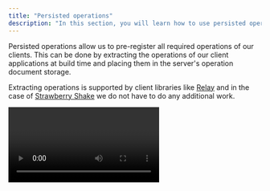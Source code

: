 ```yaml
---
title: "Persisted operations"
description: "In this section, you will learn how to use persisted operations in GraphQL with Hot Chocolate."
---
```


Persisted operations allow us to pre-register all required operations of our clients. This can be done by extracting the operations of our client applications at build time and placing them in the server's operation document storage.

Extracting operations is supported by client libraries like [Relay](https://relay.dev/docs/guides/persisted-queries/) and in the case of [Strawberry Shake](/products/strawberryshake) we do not have to do any additional work.

<Video videoId="ZZ5PF3_P_r4" />

# How it works

- All operations that our client(s) will execute are extracted during their build process. Individual operation documents are hashed to generate a unique identifier for each operation.
- Before our server is deployed, the extracted operation documents are placed in the server's operation document storage.
- After the server has been deployed, clients can execute persisted operations, by specifying the operation ID (hash) in their requests.
- If Hot Chocolate can find an operation that matches the specified hash in the operation document storage it will execute it and return the result to the client.

> Note: There are also [automatic persisted operations](/docs/hotchocolate/v14/performance/automatic-persisted-operations), which allow clients to persist operation documents at runtime. They might be a better fit, if our API is used by many clients with different requirements.

# Benefits

There are two main benefits to using persisted operations:

**Performance**

- Only a hash and optionally variables need to be sent to the server, reducing network traffic.
- Operations no longer need to be embedded into the client code, reducing the bundle size in the case of websites.
- Hot Chocolate can optimize the execution of persisted operations, as they will always be the same.

**Security**

The server can be tweaked to [only execute persisted operations](#blocking-regular-operations) and refuse any other operation provided by a client. This gets rid of a whole suite of potential attack vectors, since malicious actors can no longer craft and execute harmful operations against your GraphQL server.

# Usage

First we have to instruct our server to handle persisted operations. We can do so by calling `UsePersistedOperationPipeline()` on the `IRequestExecutorBuilder`.

```csharp
public void ConfigureServices(IServiceCollection services)
{
    services
        .AddGraphQLServer()
        .AddQueryType<Query>()
        .UsePersistedOperationPipeline();
}
```

# Production Ready Persisted Operations

In transitioning your persisted operation setup to production, simply setting up a persisted operation file isn't sufficient for a robust production environment. A key aspect of managing persisted operations at scale involves version management and ensuring compatibility with your GraphQL schema. The client registry is your go-to resource for this purpose.

The client registry simplifies the management of your GraphQL clients. It allows for the storage and retrieval of persisted operation documents through their hashes but also ensures that these operations are validated against the current schema on publish, preventing runtime errors due to schema-operation mismatches. Additionally, it supports versioning of your clients, allowing seamless updates and maintenance without disrupting existing operations.

Check out the [client registry documentation](/docs/nitro/apis/client-registry) for
more information.

# Other Storage mechanisms

Hot Chocolate supports two operation document storages for regular persisted operations.

## Filesystem

To load persisted operation documents from the filesystem, we have to add the following package.

<PackageInstallation packageName="HotChocolate.PersistedOperations.FileSystem" />

After this we need to specify where the persisted operation documents are located. The argument of `AddFileSystemOperationDocumentStorage()` specifies the directory in which the operation documents are stored.

```csharp
public void ConfigureServices(IServiceCollection services)
{
    services
        .AddGraphQLServer()
        .AddQueryType<Query>()
        .UsePersistedOperationPipeline()
        .AddFileSystemOperationDocumentStorage("./persisted_operations");
}
```

When presented with an operation document hash, Hot Chocolate will now check the specified folder for a file in the following format: `{Hash}.graphql`.

Example: `0c95d31ca29272475bf837f944f4e513.graphql`

This file is expected to contain the operation document that the hash was generated from.

> Warning: Do not forget to ensure that the server has access to the directory.

### Redis

To load persisted operation documents from Redis, we have to add the following package.

<PackageInstallation packageName="HotChocolate.PersistedOperations.Redis" />

After this we need to specify where the persisted operation documents are located. Using `AddRedisOperationDocumentStorage()` we can point to a specific Redis database in which the operation documents are stored.

```csharp
public void ConfigureServices(IServiceCollection services)
{
    services
        .AddGraphQLServer()
        .AddQueryType<Query>()
        .UsePersistedOperationPipeline()
        .AddRedisOperationDocumentStorage(services =>
            ConnectionMultiplexer.Connect("host:port").GetDatabase());
}
```

Keys in the specified Redis database are expected to be operation IDs (hashes) and contain the actual operation document as the value.

## Hashing algorithms

Per default Hot Chocolate uses the MD5 hashing algorithm, but we can override this default by specifying a `DocumentHashProvider`.

```csharp
public void ConfigureServices(IServiceCollection services)
{
    services
        // choose one of the following providers
        .AddMD5DocumentHashProvider()
        .AddSha256DocumentHashProvider()
        .AddSha1DocumentHashProvider()

        // GraphQL server configuration
        .AddGraphQLServer()
        .AddQueryType<Query>()
        .UsePersistedOperationPipeline()
        .AddFileSystemOperationDocumentStorage("./persisted_operations");
}
```

We can also configure how these hashes are encoded, by specifying a `HashFormat` as argument:

```csharp
AddSha256DocumentHashProvider(HashFormat.Hex)
AddSha256DocumentHashProvider(HashFormat.Base64)
```

> Note: [Relay](https://relay.dev) uses the MD5 hashing algorithm - no additional Hot Chocolate configuration is required.

## Blocking regular operations

If you want to disallow any dynamic operations, you can enable `OnlyAllowPersistedOperations`:

```csharp
builder.Services
    .AddGraphQLServer()
    // Omitted for brevity
    .ModifyRequestOptions(o => o.OnlyAllowPersistedOperations = true);
```

This will block any dynamic operations that do not contain the `id` of a persisted operation.

You might still want to allow the execution of dynamic operations in certain circumstances. You can override the `OnlyAllowPersistedOperations` rule on a per-request basis, using the `AllowNonPersistedOperation` method on the `OperationRequestBuilder`. Simply implement a custom [IHttpRequestInterceptor](/docs/hotchocolate/v14/server/interceptors#ihttprequestinterceptor) and call `AllowNonPersistedOperation` if a certain condition is met:

```csharp
builder.Services
    .AddGraphQLServer()
    // Omitted for brevity
    .AddHttpRequestInterceptor<CustomHttpRequestInterceptor>()
    .ModifyRequestOptions(o => o.OnlyAllowPersistedOperations = true);

public class CustomHttpRequestInterceptor : DefaultHttpRequestInterceptor
{
    public override ValueTask OnCreateAsync(HttpContext context,
        IRequestExecutor requestExecutor, OperationRequestBuilder requestBuilder,
        CancellationToken cancellationToken)
    {
        if (context.Request.Headers.ContainsKey("X-Developer"))
        {
            requestBuilder.AllowNonPersistedOperation();
        }

        return base.OnCreateAsync(context, requestExecutor, requestBuilder,
            cancellationToken);
    }
}
```

In the above example we would allow requests containing the `X-Developer` header to execute dynamic operations. This isn't particularly secure, but in your production application you could replace this check with an authorization policy, an API key or whatever fits your requirement.

# Client expectations

A client is expected to send an `id` field containing the operation document hash instead of a `query` field.

**HTTP POST**

```json
{
  "id": "0c95d31ca29272475bf837f944f4e513",
  "variables": {
    // ...
  }
}
```

> Note: [Relay's persisted queries documentation](https://relay.dev/docs/guides/persisted-queries/#network-layer-changes) uses `doc_id` instead of `id`, be sure to change it to `id`.
